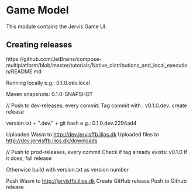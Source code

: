 # Game Model

This module contains the Jervis Game UI.



## Creating releases

<TODO>
https://github.com/JetBrains/compose-multiplatform/blob/master/tutorials/Native_distributions_and_local_execution/README.md

Running locally
e.g.: 0.1.0.dev.local

Maven snapshots: 0.1.0-SNAPSHOT

// Push to dev-releases, every commit:
Tag commit with : v0.1.0.dev.<hash>
create release

version.txt + ".dev." + git hash
e.g.: 0.1.0.dev.2294ad4

Uploaded Wasm to http://dev.jervisffb.ilios.dk
Uploaded files to http://dev.jervisffb.ilios.dk/downloads 

// Push to prod-releases, every commit
Check if tag already exists: v0.1.0
If it does, fail release 

Otherwise build with 
version.txt as version number

Push Wasm to http://jervisffb.ilios.dk
Create GitHub release
Push to Github release



